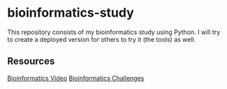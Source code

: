 # bioinformatics-study
This repository consists of my bioinformatics study using Python. I will try to create a deployed version for others to try it (the tools) as well.

## Resources
[Bioinformatics Video](https://www.youtube.com/watch?v=3joOQ3A3KBQ&list=PLpSOMAcxEB_jUKMvdl8rHqNiZXFIrtd5G)
[Bioinformatics Challenges](https://rosalind.info/problems/locations/)
